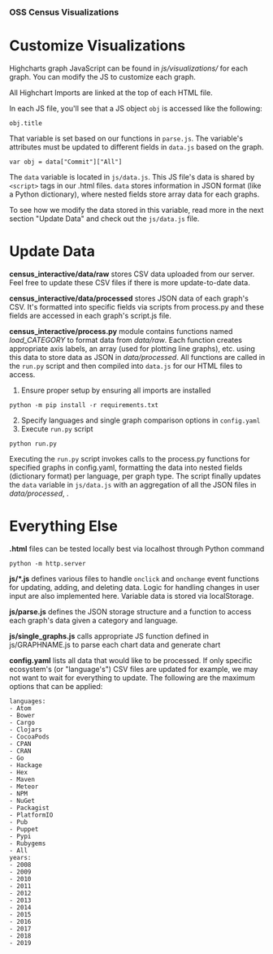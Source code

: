 ### OSS Census Visualizations ###

# Customize Visualizations
Highcharts graph JavaScript can be found in *js/visualizations/* for each graph. You can modify the JS to customize each graph. 

All Highchart Imports are linked at the top of each HTML file. 

In each JS file, you'll see that a JS object `obj` is accessed like the following:
```
obj.title
```
That variable is set based on our functions in `parse.js`. The variable's attributes must be updated to different fields in `data.js` based on the graph.
```
var obj = data["Commit"]["All"]
```
The `data` variable is located in `js/data.js`. This JS file's data is shared by `<script>` tags in our .html files. `data` stores information in JSON format (like a Python dictionary), where nested fields store array data for each graphs. 

To see how we modify the data stored in this variable, read more in the next section "Update Data" and check out the `js/data.js` file.


# Update Data
**census_interactive/data/raw** stores CSV data uploaded from our server. Feel free to update these CSV files if there is more update-to-date data.

**census_interactive/data/processed** stores JSON data of each graph's CSV. It's formatted into specific fields via scripts from process.py and these fields are accessed in each graph's script.js file.

**census_interactive/process.py** module contains functions named *load_CATEGORY* to format data from *data/raw*. Each function creates appropriate axis labels, an array (used for plotting line graphs), etc. using this data to store data as JSON in *data/processed*. All functions are called in the `run.py` script and then compiled into `data.js` for our HTML files to access.

1. Ensure proper setup by ensuring all imports are installed
```
python -m pip install -r requirements.txt
```
2. Specify languages and single graph comparison options in `config.yaml`
3. Execute `run.py` script
```
python run.py
```

Executing the `run.py` script invokes calls to the process.py functions for specified graphs in config.yaml, formatting the data into nested fields (dictionary format) per language, per graph type. The script finally updates the `data` variable in `js/data.js` with an aggregation of all the JSON files in *data/processed*, .


# Everything Else
**.html** files can be tested locally best via localhost through Python command
```
python -m http.server
```
**js/*.js** defines various files to handle `onclick` and `onchange` event functions for updating, adding, and deleting data. Logic for handling changes in user input are also implemented here. Variable data is stored via localStorage.

**js/parse.js** defines the JSON storage structure and a function to access each graph's data given a category and language.

**js/single_graphs.js** calls appropriate JS function defined in js/GRAPHNAME.js to parse each chart data and generate chart

**config.yaml** lists all data that would like to be processed. If only specific ecosystem's (or "language's") CSV files are updated for example, we may not want to wait for everything to update. The following are the maximum options that can be applied:
```
languages:
- Atom
- Bower
- Cargo
- Clojars
- CocoaPods
- CPAN
- CRAN
- Go
- Hackage
- Hex
- Maven
- Meteor
- NPM
- NuGet
- Packagist
- PlatformIO
- Pub
- Puppet
- Pypi
- Rubygems
- All
years:
- 2008
- 2009
- 2010
- 2011
- 2012
- 2013
- 2014
- 2015
- 2016
- 2017
- 2018
- 2019
```